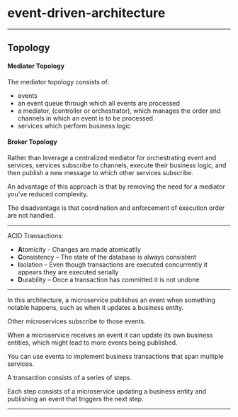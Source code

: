 # event-driven-architecture

___

## Topology

#### Mediator Topology

The mediator topology consists of:
  * events
  * an event queue through which all events are processed
  * a mediator, (controller or orchestrator), which manages the order and channels in which an event is to be processed
  * services which perform business logic
  
#### Broker Topology

Rather than leverage a centralized mediator for orchestrating event and services, services subscribe to channels, execute their business logic, and then publish a new message to which other services subscribe. 

An advantage of this approach is that by removing the need for a mediator you’ve reduced complexity. 

The disadvantage is that coordination and enforcement of execution order are not handled.

___

ACID Transactions:
* **A**tomicity - Changes are made atomicatlly
* **C**onsistency – The state of the database is always consistent
* **I**solation – Even though transactions are executed concurrently it appears they are executed serially
* **D**urability – Once a transaction has committed it is not undone

___

In this architecture, a microservice publishes an event when something notable happens, such as when it updates a business entity. 

Other microservices subscribe to those events. 

When a microservice receives an event it can update its own business entities, which might lead to more events being published.

You can use events to implement business transactions that span multiple services. 

A transaction consists of a series of steps. 

Each step consists of a microservice updating a business entity and publishing an event that triggers the next step. 

___







